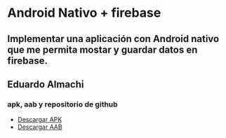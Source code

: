 # Android Nativo + firebase
## Implementar una aplicación con Android nativo que me permita mostar y guardar datos en firebase.

## Eduardo Almachi

### apk, aab y repositorio de github

- [Descargar APK](app-release.apk)
- [Descargar AAB](app-release.aab)
